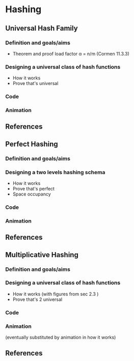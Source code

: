 # Hashing
## Universal Hash Family

### Definition and goals/aims

- Theorem and proof load factor &alpha; = n/m (Cormen 11.3.3)

### Designing a universal class of hash functions

- How it works
- Prove that's universal

### Code

### Animation

## References



## Perfect Hashing

### Definition and goals/aims

### Designing a two levels hashing schema

- How it works
- Prove that's perfect
- Space occupancy

### Code

### Animation

## References


## Multiplicative Hashing

### Definition and goals/aims

### Designing a universal class of hash functions

- How it works (with figures from sec 2.3 )
- Prove that's 2 universal

### Code

### Animation
(eventually substituted by animation in how it works)

## References